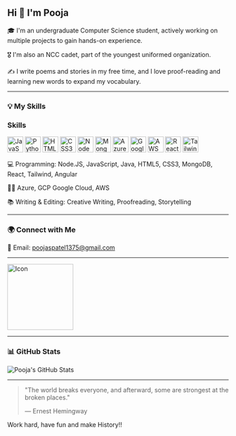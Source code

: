 ## Hi 👋 I'm Pooja

🎓 I'm an undergraduate Computer Science student, actively working on multiple projects to gain hands-on experience.

🎖️ I'm also an NCC cadet, part of the youngest uniformed organization.

✍️ I write poems and stories in my free time, and I love proof-reading and learning new words to expand my vocabulary.

---

### 💡 My Skills

### Skills

<p align="left"> <a href="https://developer.mozilla.org/en-US/docs/Web/JavaScript" target="_blank" rel="noreferrer"><img src="https://raw.githubusercontent.com/danielcranney/readme-generator/main/public/icons/skills/javascript-colored.svg" width="36" height="36" alt="JavaScript" /></a> <a href="https://www.python.org/" target="_blank" rel="noreferrer"><img src="https://raw.githubusercontent.com/danielcranney/readme-generator/main/public/icons/skills/python-colored.svg" width="36" height="36" alt="Python" /></a> <a href="https://developer.mozilla.org/en-US/docs/Glossary/HTML5" target="_blank" rel="noreferrer"><img src="https://raw.githubusercontent.com/danielcranney/readme-generator/main/public/icons/skills/html5-colored.svg" width="36" height="36" alt="HTML5" /></a> <a href="https://www.w3.org/TR/CSS/#css" target="_blank" rel="noreferrer"><img src="https://raw.githubusercontent.com/danielcranney/readme-generator/main/public/icons/skills/css3-colored.svg" width="36" height="36" alt="CSS3" /></a> <a href="https://nodejs.org/" target="_blank" rel="noreferrer"><img src="https://raw.githubusercontent.com/danielcranney/readme-generator/main/public/icons/skills/nodejs-colored.svg" width="36" height="36" alt="NodeJS" /></a> <a href="https://www.mongodb.com/" target="_blank" rel="noreferrer"><img src="https://raw.githubusercontent.com/danielcranney/readme-generator/main/public/icons/skills/mongodb-colored.svg" width="36" height="36" alt="MongoDB" /></a> <a href="https://azure.microsoft.com/" target="_blank" rel="noreferrer"><img src="https://code.benco.io/icon-collection/logos/azure-offical.svg" width="36" height="36" alt="Azure" /></a> <a href="https://cloud.google.com/" target="_blank" rel="noreferrer"><img src="https://raw.githubusercontent.com/danielcranney/readme-generator/main/public/icons/skills/googlecloud-colored.svg" width="36" height="36" alt="Google Cloud" /></a> <a href="https://aws.amazon.com/" target="_blank" rel="noreferrer"><img src="https://raw.githubusercontent.com/danielcranney/readme-generator/main/public/icons/skills/aws-colored.svg" width="36" height="36" alt="AWS" /></a> <a href="https://reactjs.org/" target="_blank" rel="noreferrer"><img src="https://raw.githubusercontent.com/danielcranney/readme-generator/main/public/icons/skills/react-colored.svg" width="36" height="36" alt="React" /></a> 
  <a href="https://tailwindcss.com/" target="_blank" rel="noreferrer"><img src="https://raw.githubusercontent.com/danielcranney/readme-generator/main/public/icons/skills/tailwindcss-colored.svg" width="36" height="36" alt="TailwindCSS" /></a>

 </p>

💻 Programming: Node.JS, JavaScript, Java, HTML5, CSS3, MongoDB, React, Tailwind, Angular

😶‍🌬️ Azure, GCP Google Cloud, AWS  

📚 Writing & Editing: Creative Writing, Proofreading, Storytelling  

---

### 🌍 Connect with Me

📧 Email: poojaspatel1375@gmail.com


---

<picture>
  <source media="(prefers-color-scheme: dark)" srcset="https://i.pinimg.com/1200x/af/34/0f/af340f682940be93a688853d8d9b927f.jpg" width="150" >
  <source media="(prefers-color-scheme: light)" srcset="https://i.pinimg.com/736x/02/90/dd/0290dd1bc62330d21a37170495344b80.jpg" width="150">
  <img alt="Icon" src="https://i.pinimg.com/1200x/af/34/0f/af340f682940be93a688853d8d9b927f.jpg" width="150">
</picture>

---

### 📊 GitHub Stats  
![Pooja's GitHub Stats](https://github-readme-stats.vercel.app/api?username=PoojasPatel013&show_icons=true&theme=radical)


---

> "The world breaks everyone, and afterward, some are strongest at the broken places."
>
> — Ernest Hemingway

Work hard, have fun and make History!!

